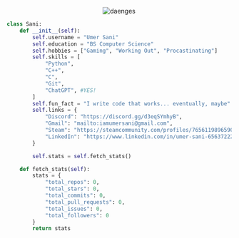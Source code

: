 

[comment]: <> (View Counter)
<p align="middle"> <img src="https://komarev.com/ghpvc/?username=umersanii&label=Visits&color=00FFFF&style=flat" alt="daenges" /> </p>


```python
class Sani:
    def __init__(self):
        self.username = "Umer Sani"
        self.education = "BS Computer Science"
        self.hobbies = ["Gaming", "Working Out", "Procastinating"]
        self.skills = [
            "Python",
            "C++",
            "C",
            "Git",
            "ChatGPT", #YES!
        ]
        self.fun_fact = "I write code that works... eventually, maybe"
        self.links = {
            "Discord": "https://discord.gg/d3eqSYmhyB",
            "Gmail": "mailto:iamumersani@gmail.com",
            "Steam": "https://steamcommunity.com/profiles/76561198965901738/",
            "LinkedIn": "https://www.linkedin.com/in/umer-sani-656372221/"
        }

        self.stats = self.fetch_stats()

    def fetch_stats(self):
        stats = {
            "total_repos": 0,
            "total_stars": 0,
            "total_commits": 0,
            "total_pull_requests": 0,
            "total_issues": 0,
            "total_followers": 0
        }
        return stats


```